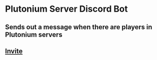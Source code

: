 # Plutonium Server Discord Bot

## Sends out a message when there are players in Plutonium servers

## [Invite](https://discord.com/api/oauth2/authorize?client_id=1175973969644498994&permissions=8192&scope=bot)